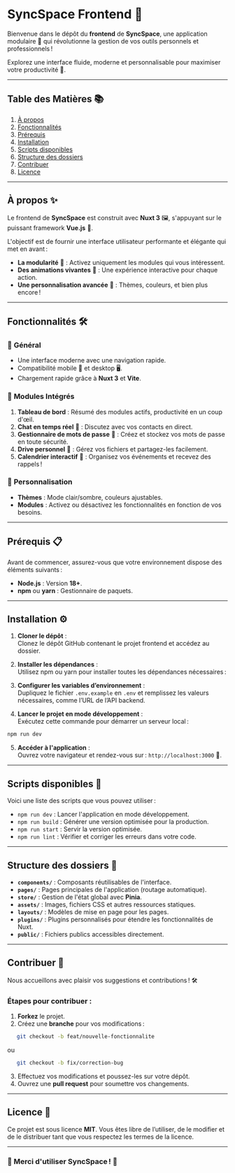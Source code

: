 # **SyncSpace Frontend** 🌟

Bienvenue dans le dépôt du **frontend** de **SyncSpace**, une application modulaire 🧩 qui révolutionne la gestion de vos outils personnels et professionnels !  

Explorez une interface fluide, moderne et personnalisable pour maximiser votre productivité 🎯.

---

## **Table des Matières** 📚

1. [À propos](#à-propos)  
2. [Fonctionnalités](#fonctionnalités)  
3. [Prérequis](#prérequis)  
4. [Installation](#installation)  
5. [Scripts disponibles](#scripts-disponibles)  
6. [Structure des dossiers](#structure-des-dossiers)  
7. [Contribuer](#contribuer)  
8. [Licence](#licence)  

---

## **À propos** ✨

Le frontend de **SyncSpace** est construit avec **Nuxt 3** 🖼️, s'appuyant sur le puissant framework **Vue.js** 🚀.  

L'objectif est de fournir une interface utilisateur performante et élégante qui met en avant :
- **La modularité** 🧩 : Activez uniquement les modules qui vous intéressent.
- **Des animations vivantes** 🎥 : Une expérience interactive pour chaque action.
- **Une personnalisation avancée** 🎨 : Thèmes, couleurs, et bien plus encore !

---

## **Fonctionnalités** 🛠️

### 🌟 **Général**
- Une interface moderne avec une navigation rapide.
- Compatibilité mobile 📱 et desktop 🖥️.
- Chargement rapide grâce à **Nuxt 3** et **Vite**.

### 🎯 **Modules Intégrés**
1. **Tableau de bord** : Résumé des modules actifs, productivité en un coup d'œil.  
2. **Chat en temps réel** 💬 : Discutez avec vos contacts en direct.
3. **Gestionnaire de mots de passe** 🔑 : Créez et stockez vos mots de passe en toute sécurité.
4. **Drive personnel** 📂 : Gérez vos fichiers et partagez-les facilement.  
5. **Calendrier interactif** 📅 : Organisez vos événements et recevez des rappels !

### 🎨 **Personnalisation**
- **Thèmes** : Mode clair/sombre, couleurs ajustables.  
- **Modules** : Activez ou désactivez les fonctionnalités en fonction de vos besoins.

---

## **Prérequis** 📋

Avant de commencer, assurez-vous que votre environnement dispose des éléments suivants :

- **Node.js** : Version **18+**.  
- **npm** ou **yarn** : Gestionnaire de paquets.  

---

## **Installation** ⚙️

1. **Cloner le dépôt** :  
   Clonez le dépôt GitHub contenant le projet frontend et accédez au dossier.  

2. **Installer les dépendances** :  
Utilisez npm ou yarn pour installer toutes les dépendances nécessaires :

3. **Configurer les variables d’environnement** :  
Dupliquez le fichier `.env.example` en `.env` et remplissez les valeurs nécessaires, comme l’URL de l’API backend.

4. **Lancer le projet en mode développement** :  
Exécutez cette commande pour démarrer un serveur local :
```bash
npm run dev
```

5. **Accéder à l'application** :  
Ouvrez votre navigateur et rendez-vous sur : `http://localhost:3000` 🚀.

---

## **Scripts disponibles** 📜

Voici une liste des scripts que vous pouvez utiliser :

- `npm run dev` : Lancer l'application en mode développement.  
- `npm run build` : Générer une version optimisée pour la production.  
- `npm run start` : Servir la version optimisée.  
- `npm run lint` : Vérifier et corriger les erreurs dans votre code.  

---

## **Structure des dossiers** 📂

- **`components/`** : Composants réutilisables de l'interface.  
- **`pages/`** : Pages principales de l'application (routage automatique).  
- **`store/`** : Gestion de l'état global avec **Pinia**.  
- **`assets/`** : Images, fichiers CSS et autres ressources statiques.  
- **`layouts/`** : Modèles de mise en page pour les pages.  
- **`plugins/`** : Plugins personnalisés pour étendre les fonctionnalités de Nuxt.  
- **`public/`** : Fichiers publics accessibles directement.  

---

## **Contribuer** 🤝

Nous accueillons avec plaisir vos suggestions et contributions ! 🛠️  

### Étapes pour contribuer :
1. **Forkez** le projet.  
2. Créez une **branche** pour vos modifications :
```bash
   git checkout -b feat/nouvelle-fonctionnalite
```
ou
```bash
   git checkout -b fix/correction-bug
```
3. Effectuez vos modifications et poussez-les sur votre dépôt.  
4. Ouvrez une **pull request** pour soumettre vos changements.  

---

## **Licence** 📜

Ce projet est sous licence **MIT**. Vous êtes libre de l’utiliser, de le modifier et de le distribuer tant que vous respectez les termes de la licence.

---

### 🌟 Merci d'utiliser **SyncSpace** ! 🌟

